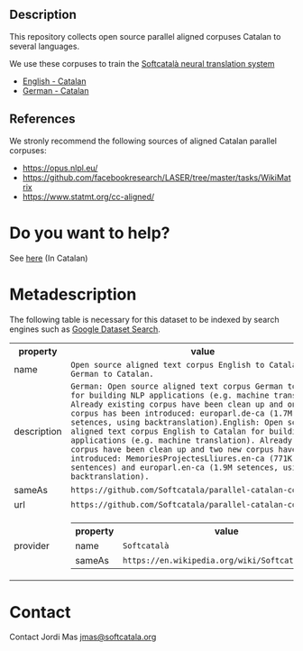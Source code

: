 ## Description
This repository collects open source parallel aligned corpuses Catalan to several languages.

We use these corpuses to train the [Softcatalà neural translation system](https://github.com/Softcatala/nmt-softcatala)

* [English - Catalan](./en-ca/)
* [German - Catalan](./de-ca/)

## References

We stronly recommend the following sources of aligned Catalan parallel corpuses:
* https://opus.nlpl.eu/
* https://github.com/facebookresearch/LASER/tree/master/tasks/WikiMatrix
* https://www.statmt.org/cc-aligned/

# Do you want to help?

See [here](./CONTRIBUTING.md) (In Catalan)

# Metadescription

The following table is necessary for this dataset to be indexed by search
engines such as <a href="https://g.co/datasetsearch">Google Dataset Search</a>.

<div itemscope itemtype="http://schema.org/Dataset">
  <table>
    <tr>
      <th>property</th>
      <th>value</th>
    </tr>
    <tr>
      <td>name</td>
      <td><code itemprop="name">Open source aligned text corpus English to Catalan and German to Catalan.</code></td>
    </tr>
    <tr>
      <td>description</td>
      <td><code itemprop="description">German: Open source aligned text corpus German to Catalan for building NLP applications (e.g. machine translation). Already existing corpus have been clean up and one new corpus has been introduced: europarl.de-ca (1.7M setences, using backtranslation).English: Open source aligned text corpus English to Catalan for building NLP applications (e.g. machine translation). Already existing corpus have been clean up and two new corpus have been introduced: MemoriesProjectesLliures.en-ca (771K sentences) and europarl.en-ca (1.9M setences, using backtranslation).</code></td>
    </tr>
    <tr>
      <td>sameAs</td>
      <td><code itemprop="sameAs">https://github.com/Softcatala/parallel-catalan-corpus/</code></td>
    </tr>
    <tr>
      <td>url</td>
      <td><code itemprop="url">https://github.com/Softcatala/parallel-catalan-corpus/</code></td>
    </tr>
 <tr>
    <td>provider</td>
    <td>
      <div itemscope itemtype="http://schema.org/Organization" itemprop="creator">
        <table>
          <tr>
            <th>property</th>
            <th>value</th>
          </tr>
          <tr>
            <td>name</td>
            <td><code itemprop="name">Softcatalà</code></td>
          </tr>
          <tr>
            <td>sameAs</td>
            <td><code itemprop="sameAs">https://en.wikipedia.org/wiki/Softcatal%C3%A0</code></td>
          </tr>
        </table>
      </div>
    </td>
  </tr>
  </table>
</div>


# Contact

Contact Jordi Mas <jmas@softcatala.org>





